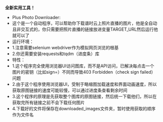 **全新实用工具！**

- Plus Photo Downloader:
- 这个是一个自动程序，可以帮助你下载谱时云上照片直播的图片，他是全自动且非交互式的，你只需要把照片直播的链接放进变量TARGET_URL然后运行他就可以了
- 运行环境：
- 1.注意需要selenium webdriver作为模拟网页浏览的根基
- 2.你还需要安装requests和tqdm（进度条）库
- 特性：
- 1.这个程序完全使用浏览器UI访问图库，而不是API访问，已解决每点击一个图片的密钥（比如sign=）不同而导致403 Forbidden（check sign failed）问题
- 2.由于这个程序使用浏览器UI，受制于略缩图加载速度和界面动画速度，所以获取原图链接的速度可能较慢，可以通过进度条查看剩余时间
- 3.这个程序的原理是先获取整个图库的原图链接，然后统一下载他们，所以在获取完所有链接之前不会下载任何图片
- 4.下载好的文件将保存在downloaded_images文件夹，暂时使用获取的顺序作为文件名
